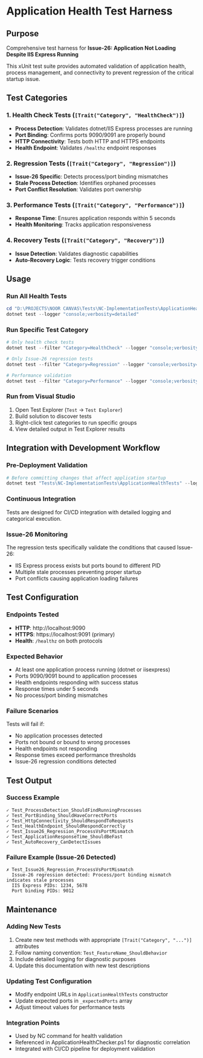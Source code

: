 # Application Health Test Harness

## Purpose

Comprehensive test harness for **Issue-26: Application Not Loading Despite IIS Express Running**

This xUnit test suite provides automated validation of application health, process management, and connectivity to prevent regression of the critical startup issue.

## Test Categories

### 1. Health Check Tests (`[Trait("Category", "HealthCheck")]`)

- **Process Detection**: Validates dotnet/IIS Express processes are running
- **Port Binding**: Confirms ports 9090/9091 are properly bound
- **HTTP Connectivity**: Tests both HTTP and HTTPS endpoints
- **Health Endpoint**: Validates `/healthz` endpoint responses

### 2. Regression Tests (`[Trait("Category", "Regression")]`)

- **Issue-26 Specific**: Detects process/port binding mismatches
- **Stale Process Detection**: Identifies orphaned processes
- **Port Conflict Resolution**: Validates port ownership

### 3. Performance Tests (`[Trait("Category", "Performance")]`)

- **Response Time**: Ensures application responds within 5 seconds
- **Health Monitoring**: Tracks application responsiveness

### 4. Recovery Tests (`[Trait("Category", "Recovery")]`)

- **Issue Detection**: Validates diagnostic capabilities
- **Auto-Recovery Logic**: Tests recovery trigger conditions

## Usage

### Run All Health Tests

```powershell
cd "D:\PROJECTS\NOOR CANVAS\Tests\NC-ImplementationTests\ApplicationHealthTests"
dotnet test --logger "console;verbosity=detailed"
```

### Run Specific Test Category

```powershell
# Only health check tests
dotnet test --filter "Category=HealthCheck" --logger "console;verbosity=detailed"

# Only Issue-26 regression tests
dotnet test --filter "Category=Regression" --logger "console;verbosity=detailed"

# Performance validation
dotnet test --filter "Category=Performance" --logger "console;verbosity=detailed"
```

### Run from Visual Studio

1. Open Test Explorer (`Test` → `Test Explorer`)
2. Build solution to discover tests
3. Right-click test categories to run specific groups
4. View detailed output in Test Explorer results

## Integration with Development Workflow

### Pre-Deployment Validation

```powershell
# Before committing changes that affect application startup
dotnet test "Tests\NC-ImplementationTests\ApplicationHealthTests" --logger "console;verbosity=normal"
```

### Continuous Integration

Tests are designed for CI/CD integration with detailed logging and categorical execution.

### Issue-26 Monitoring

The regression tests specifically validate the conditions that caused Issue-26:

- IIS Express process exists but ports bound to different PID
- Multiple stale processes preventing proper startup
- Port conflicts causing application loading failures

## Test Configuration

### Endpoints Tested

- **HTTP**: http://localhost:9090
- **HTTPS**: https://localhost:9091 (primary)
- **Health**: `/healthz` on both protocols

### Expected Behavior

- At least one application process running (dotnet or iisexpress)
- Ports 9090/9091 bound to application processes
- Health endpoints responding with success status
- Response times under 5 seconds
- No process/port binding mismatches

### Failure Scenarios

Tests will fail if:

- No application processes detected
- Ports not bound or bound to wrong processes
- Health endpoints not responding
- Response times exceed performance thresholds
- Issue-26 regression conditions detected

## Test Output

### Success Example

```
✓ Test_ProcessDetection_ShouldFindRunningProcesses
✓ Test_PortBinding_ShouldHaveCorrectPorts
✓ Test_HttpConnectivity_ShouldRespondToRequests
✓ Test_HealthEndpoint_ShouldRespondCorrectly
✓ Test_Issue26_Regression_ProcessVsPortMismatch
✓ Test_ApplicationResponseTime_ShouldBeFast
✓ Test_AutoRecovery_CanDetectIssues
```

### Failure Example (Issue-26 Detected)

```
✗ Test_Issue26_Regression_ProcessVsPortMismatch
  Issue-26 regression detected: Process/port binding mismatch indicates stale processes
  IIS Express PIDs: 1234, 5678
  Port binding PIDs: 9012
```

## Maintenance

### Adding New Tests

1. Create new test methods with appropriate `[Trait("Category", "...")]` attributes
2. Follow naming convention: `Test_FeatureName_ShouldBehavior`
3. Include detailed logging for diagnostic purposes
4. Update this documentation with new test descriptions

### Updating Test Configuration

- Modify endpoint URLs in `ApplicationHealthTests` constructor
- Update expected ports in `_expectedPorts` array
- Adjust timeout values for performance tests

### Integration Points

- Used by NC command for health validation
- Referenced in ApplicationHealthChecker.ps1 for diagnostic correlation
- Integrated with CI/CD pipeline for deployment validation
